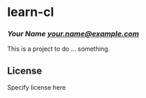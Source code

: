 # learn-cl
### _Your Name <your.name@example.com>_

This is a project to do ... something.

## License

Specify license here

